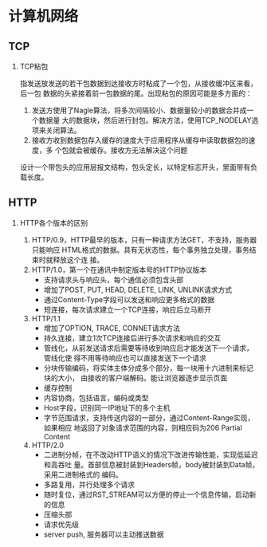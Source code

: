 # 计算机网络

## TCP

1. TCP粘包

    指发送放发送的若干包数据到达接收方时粘成了一个包，从接收缓冲区来看，后一包
    数据的头紧接着前一包数据的尾。出现粘包的原因可能是多方面的：
    1. 发送方使用了Nagle算法，将多次间隔较小、数据量较小的数据合并成一个数据量
       大的数据块，然后进行封包。解决方法，使用TCP_NODELAY选项来关闭算法。
    1. 接收方收到数据包存入缓存的速度大于应用程序从缓存中读取数据包的速度，多
       个包就会被缓存。接收方无法解决这个问题

    设计一个带包头的应用层报文结构，包头定长，以特定标志开头，里面带有负载长度。

## HTTP

1. HTTP各个版本的区别

    1. HTTP/0.9，HTTP最早的版本，只有一种请求方法GET，不支持，服务器只能响应
       HTML格式的数据。具有无状态性，每个事务独立处理，事务结束时就释放这个连
       接。
    1. HTTP/1.0，第一个在通讯中制定版本号的HTTP协议版本
        - 支持请求头与响应头，每个通信必须包含头部
        - 增加了POST, PUT, HEAD, DELETE, LINK, UNLINK请求方式
        - 通过Content-Type字段可以发送和响应更多格式的数据
        - 短连接，每次请求建立一个TCP连接，响应后立马断开
    1. HTTP/1.1
        - 增加了OPTION, TRACE, CONNET请求方法
        - 持久连接，建立1次TCP连接后进行多次请求和响应的交互
        - 管线化，从前发送请求后需要等待收到响应后才能发送下一个请求，管线化使
          得不用等待响应也可以直接发送下一个请求
        - 分块传输编码，将实体主体分成多个部分，每一块用十六进制来标记块的大小，
          由接收的客户端解码。能让浏览器逐步显示页面
        - 缓存控制
        - 内容协商，包括语言，编码或类型
        - Host字段，识别同一IP地址下的多个主机
        - 字节范围请求，支持传送内容的一部分，通过Content-Range实现，如果相应
          地返回了对象请求范围的内容，则相应码为206 Partial Content
    1. HTTP/2.0
        - 二进制分帧，在不改动HTTP语义的情况下改进传输性能，实现低延迟和高吞吐
          量。首部信息被封装到Headers帧，body被封装到Data帧，采用二进制格式的
          编码。
        - 多路复用，并行处理多个请求
        - 随时复位，通过RST_STREAM可以方便的停止一个信息传输，启动新的信息
        - 压缩头部
        - 请求优先级
        - server push, 服务器可以主动推送数据
